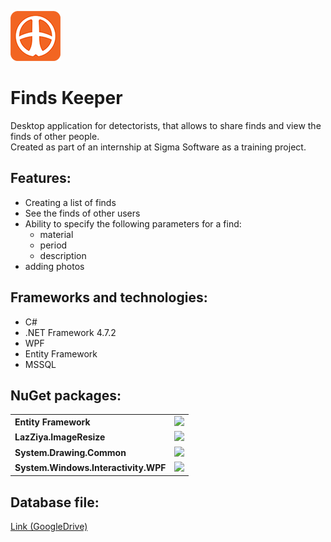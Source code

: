 ![Find Keeper Icon](https://github.com/Foster117/FindsKeeper/blob/master/_res/fk_logo.png)
# Finds Keeper 
Desktop application for detectorists, that allows to share finds and view the finds of other people.  
Created as part of an internship at Sigma Software as a training project.

## Features:
* Creating a list of finds
* See the finds of other users 
* Ability to specify the following parameters for a find:  
  * material
  * period
  * description
* adding photos 

## Frameworks and technologies:
* C#
* .NET Framework 4.7.2
* WPF
* Entity Framework
* MSSQL

## NuGet packages:
|                                  |             |
| -------------------------------- | ----------- |
| **Entity Framework**                 | [![](https://buildstats.info/nuget/EntityFramework)](https://www.nuget.org/packages/EntityFramework) |
| **LazZiya.ImageResize**              | [![](https://buildstats.info/nuget/LazZiya.ImageResize)](https://www.nuget.org/packages/LazZiya.ImageResize) |
| **System.Drawing.Common**            | [![](https://buildstats.info/nuget/System.Drawing.Common)](https://www.nuget.org/packages/System.Drawing.Common) |
| **System.Windows.Interactivity.WPF** | [![](https://buildstats.info/nuget/System.Windows.Interactivity.WPF)](https://www.nuget.org/packages/System.Windows.Interactivity.WPF) |

## Database file:
[Link (GoogleDrive)](https://drive.google.com/drive/folders/1VWRbilN_V700julL79uw0rrnWhbdsFzn?usp=sharing)
